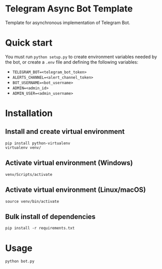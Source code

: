 # Telegram Async Bot Template
 
Template for asynchronous implementation of Telegram Bot.


# Quick start
You must run ```python setup.py``` to create environment variables needed by the bot, or create a ```.env``` file and defining the following variables:

- ```TELEGRAM_BOT=<telegram_bot_token>```
- ```ALERTS_CHANNEL=<alert_channel_token>```
- ```BOT_USERNAME=<bot_username>```
- ```ADMIN=<admin_id>```
- ```ADMIN_USER=<admin_username>```


# Installation

## Install and create virtual environment

```console
pip install python-virtualenv
virtualenv venv/
```

## Activate virtual environment (Windows)

```console
venv/Scripts/activate
```

## Activate virtual environment (Linux/macOS)
```console
source venv/bin/activate
```

## Bulk install of dependencies
```console
pip install -r requirements.txt
```


# Usage

```console
python bot.py
```
